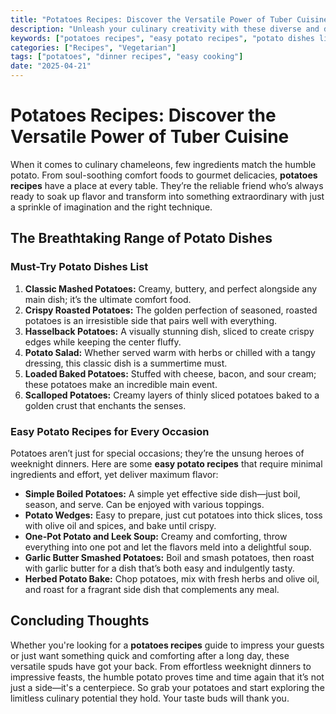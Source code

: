 ```yaml
---
title: "Potatoes Recipes: Discover the Versatile Power of Tuber Cuisine"
description: "Unleash your culinary creativity with these diverse and delicious potato recipes that satisfy every palate."
keywords: ["potatoes recipes", "easy potato recipes", "potato dishes list"]
categories: ["Recipes", "Vegetarian"]
tags: ["potatoes", "dinner recipes", "easy cooking"]
date: "2025-04-21"
---
```


# Potatoes Recipes: Discover the Versatile Power of Tuber Cuisine

When it comes to culinary chameleons, few ingredients match the humble potato. From soul-soothing comfort foods to gourmet delicacies, **potatoes recipes** have a place at every table. They’re the reliable friend who’s always ready to soak up flavor and transform into something extraordinary with just a sprinkle of imagination and the right technique.

## The Breathtaking Range of Potato Dishes

### Must-Try Potato Dishes List

1. **Classic Mashed Potatoes:** Creamy, buttery, and perfect alongside any main dish; it’s the ultimate comfort food.
2. **Crispy Roasted Potatoes:** The golden perfection of seasoned, roasted potatoes is an irresistible side that pairs well with everything.
3. **Hasselback Potatoes:** A visually stunning dish, sliced to create crispy edges while keeping the center fluffy.
4. **Potato Salad:** Whether served warm with herbs or chilled with a tangy dressing, this classic dish is a summertime must.
5. **Loaded Baked Potatoes:** Stuffed with cheese, bacon, and sour cream; these potatoes make an incredible main event.
6. **Scalloped Potatoes:** Creamy layers of thinly sliced potatoes baked to a golden crust that enchants the senses.

### Easy Potato Recipes for Every Occasion

Potatoes aren’t just for special occasions; they’re the unsung heroes of weeknight dinners. Here are some **easy potato recipes** that require minimal ingredients and effort, yet deliver maximum flavor:

- **Simple Boiled Potatoes:** A simple yet effective side dish—just boil, season, and serve. Can be enjoyed with various toppings.
- **Potato Wedges:** Easy to prepare, just cut potatoes into thick slices, toss with olive oil and spices, and bake until crispy.
- **One-Pot Potato and Leek Soup:** Creamy and comforting, throw everything into one pot and let the flavors meld into a delightful soup.
- **Garlic Butter Smashed Potatoes:** Boil and smash potatoes, then roast with garlic butter for a dish that’s both easy and indulgently tasty.
- **Herbed Potato Bake:** Chop potatoes, mix with fresh herbs and olive oil, and roast for a fragrant side dish that complements any meal.

## Concluding Thoughts

Whether you're looking for a **potatoes recipes** guide to impress your guests or just want something quick and comforting after a long day, these versatile spuds have got your back. From effortless weeknight dinners to impressive feasts, the humble potato proves time and time again that it’s not just a side—it's a centerpiece. So grab your potatoes and start exploring the limitless culinary potential they hold. Your taste buds will thank you.